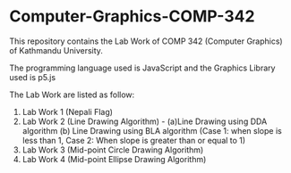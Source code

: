 # Computer-Graphics-COMP-342

This repository contains the Lab Work of COMP 342 (Computer Graphics) of Kathmandu University.

The programming language used is JavaScript and the Graphics Library used is p5.js

The Lab Work are listed as follow:
1. Lab Work 1 (Nepali Flag)
2. Lab Work 2 (Line Drawing Algorithm) - 
    (a)Line Drawing using DDA algorithm
    (b) Line Drawing using BLA algorithm (Case 1: when slope is less than 1,
                                          Case 2: When slope is greater than or equal to 1)
3. Lab Work 3 (Mid-point Circle Drawing Algorithm)
4. Lab Work 4 (Mid-point Ellipse Drawing Algorithm)
